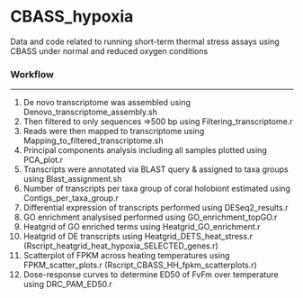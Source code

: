 # CBASS_hypoxia

Data and code related to running short-term thermal stress assays using CBASS under normal and reduced oxygen conditions

### Workflow
***
1.	De novo transcriptome was assembled using Denovo_transcriptome_assembly.sh
2.	Then filtered to only sequences =>500 bp using Filtering_transcriptome.r
3.	Reads were then mapped to transcriptome using Mapping_to_filtered_transcriptome.sh
4.	Principal components analysis including all samples plotted using PCA_plot.r
5.	Transcripts were annotated via BLAST query & assigned to taxa groups using Blast_assignment.sh
6.	Number of transcripts per taxa group of coral holobiont estimated using Contigs_per_taxa_group.r
7.	Differential expression of transcripts performed using DESeq2_results.r
8.	GO enrichment analysised performed using GO_enrichment_topGO.r
9.	Heatgrid of GO enriched terms using Heatgrid_GO_enrichment.r
10.	Heatgrid of DE transcripts using Heatgrid_DETS_heat_stress.r (Rscript_heatgrid_heat_hypoxia_SELECTED_genes.r)
11.	Scatterplot of FPKM across heating temperatures using FPKM_scatter_plots.r (Rscript_CBASS_HH_fpkm_scatterplots.r)
12. Dose-response curves to determine ED50 of FvFm over temperature using DRC_PAM_ED50.r
